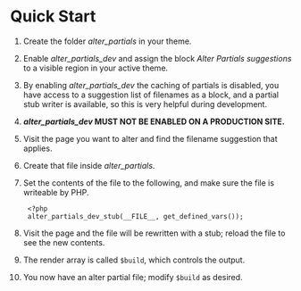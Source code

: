 # Quick Start

1. Create the folder _alter_partials_ in your theme.
2. Enable _alter_partials_dev_ and assign the block _Alter Partials suggestions_ to a visible region in your active theme.
3. By enabling _alter_partials_dev_ the caching of partials is disabled, you have access to a suggestion list of filenames as a block, and a partial stub writer is available, so this is very helpful during development.
4. **_alter_partials_dev_ MUST NOT BE ENABLED ON A PRODUCTION SITE.**
5. Visit the page you want to alter and find the filename suggestion that applies.
6. Create that file inside _alter_partials_.
7. Set the contents of the file to the following, and make sure the file is writeable by PHP.

        <?php
        alter_partials_dev_stub(__FILE__, get_defined_vars());
        
8. Visit the page and the file will be rewritten with a stub; reload the file to see the new contents.
9. The render array is called `$build`, which controls the output. 
10. You now have an alter partial file; modify `$build` as desired.
